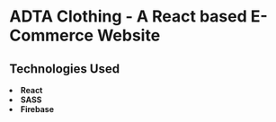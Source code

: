 <h1> ADTA Clothing - A React based E-Commerce Website </h1>

<h2> Technologies Used </h2>

<li> <strong>React </strong>
<li> <strong>SASS</strong>
<li> <strong>Firebase</strong>
  
